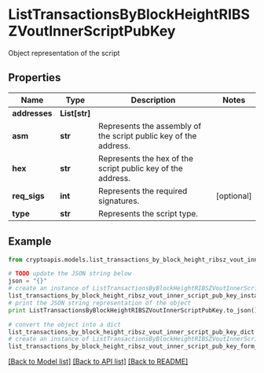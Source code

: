 # ListTransactionsByBlockHeightRIBSZVoutInnerScriptPubKey

Object representation of the script

## Properties
Name | Type | Description | Notes
------------ | ------------- | ------------- | -------------
**addresses** | **List[str]** |  | 
**asm** | **str** | Represents the assembly of the script public key of the address. | 
**hex** | **str** | Represents the hex of the script public key of the address. | 
**req_sigs** | **int** | Represents the required signatures. | [optional] 
**type** | **str** | Represents the script type. | 

## Example

```python
from cryptoapis.models.list_transactions_by_block_height_ribsz_vout_inner_script_pub_key import ListTransactionsByBlockHeightRIBSZVoutInnerScriptPubKey

# TODO update the JSON string below
json = "{}"
# create an instance of ListTransactionsByBlockHeightRIBSZVoutInnerScriptPubKey from a JSON string
list_transactions_by_block_height_ribsz_vout_inner_script_pub_key_instance = ListTransactionsByBlockHeightRIBSZVoutInnerScriptPubKey.from_json(json)
# print the JSON string representation of the object
print ListTransactionsByBlockHeightRIBSZVoutInnerScriptPubKey.to_json()

# convert the object into a dict
list_transactions_by_block_height_ribsz_vout_inner_script_pub_key_dict = list_transactions_by_block_height_ribsz_vout_inner_script_pub_key_instance.to_dict()
# create an instance of ListTransactionsByBlockHeightRIBSZVoutInnerScriptPubKey from a dict
list_transactions_by_block_height_ribsz_vout_inner_script_pub_key_form_dict = list_transactions_by_block_height_ribsz_vout_inner_script_pub_key.from_dict(list_transactions_by_block_height_ribsz_vout_inner_script_pub_key_dict)
```
[[Back to Model list]](../README.md#documentation-for-models) [[Back to API list]](../README.md#documentation-for-api-endpoints) [[Back to README]](../README.md)


